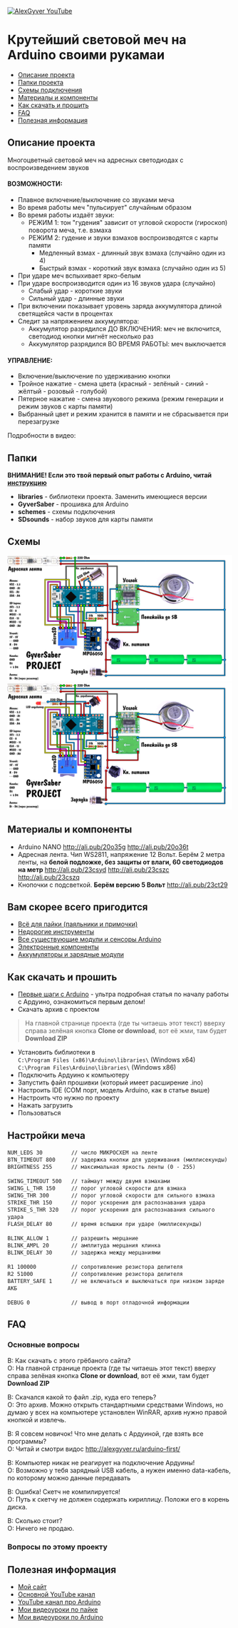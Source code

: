 [![AlexGyver YouTube](http://alexgyver.ru/git_banner.jpg)](https://www.youtube.com/channel/UCgtAOyEQdAyjvm9ATCi_Aig?sub_confirmation=1)
# Крутейший световой меч на Arduino своими рукамаи
* [Описание проекта](#chapter-0)
* [Папки проекта](#chapter-1)
* [Схемы подключения](#chapter-2)
* [Материалы и компоненты](#chapter-3)
* [Как скачать и прошить](#chapter-4)
* [FAQ](#chapter-5)
* [Полезная информация](#chapter-6)

<a id="chapter-0"></a>
## Описание проекта
Многоцветный световой меч на адресных светодиодах с воспроизведением звуков
#### ВОЗМОЖНОСТИ:
* Плавное включение/выключение со звуками меча
* Во время работы меч "пульсирует" случайным образом
* Во время работы издаёт звуки:
  + РЕЖИМ 1: тон "гудения" зависит от угловой скорости (гироскоп) поворота меча, т.е. взмаха
  + РЕЖИМ 2: гудение и звуки взмахов воспроизводятся с карты памяти
    - Медленный взмах - длинный звук взмаха (случайно один из 4)
    - Быстрый взмах - короткий звук взмаха (случайно один из 5)
* При ударе меч вспыхивает ярко-белым
* При ударе воспроизводится один из 16 звуков удара (случайно)
  + Слабый удар - короткие звуки
  + Сильный удар - длинные звуки
* При включении показывает уровень заряда аккумулятора длиной светящейся части в процентах
* Следит за напряжением аккумулятора:
  + Аккумулятор разрядился ДО ВКЛЮЧЕНИЯ: меч не включится, светодиод кнопки мигнёт несколько раз
  + Аккумулятор разрядился ВО ВРЕМЯ РАБОТЫ: меч выключается
#### УПРАВЛЕНИЕ:
* Включение/выключение по удерживанию кнопки
* Тройное нажатие - смена цвета (красный - зелёный - синий - жёлтый - розовый - голубой)
* Пятерное нажатие - смена звукового режима (режим генерации и режим звуков с карты памяти)
* Выбранный цвет и режим хранится в памяти и не сбрасывается при перезагрузке  

Подробности в видео: 

<a id="chapter-1"></a>
## Папки
**ВНИМАНИЕ! Если это твой первый опыт работы с Arduino, читай [инструкцию](#chapter-4)**
- **libraries** - библиотеки проекта. Заменить имеющиеся версии
- **GyverSaber** - прошивка для Arduino
- **schemes** - схемы подключения
- **SDsounds** - набор звуков для карты памяти

<a id="chapter-2"></a>
## Схемы
![SCHEME](https://github.com/AlexGyver/GyverSaber/blob/master/schemes/scheme1.jpg)
![SCHEME](https://github.com/AlexGyver/GyverSaber/blob/master/schemes/scheme2.jpg)

<a id="chapter-3"></a>
## Материалы и компоненты
* Arduino NANO http://ali.pub/20o35g  http://ali.pub/20o36t
* Адресная лента. Чип WS2811, напряжение 12 Вольт. Берём 2 метра ленты, на **белой подложке, без защиты от влаги, 60 светодиодов на метр**
http://ali.pub/23csyd  http://ali.pub/23cszc  http://ali.pub/23cszq
* Кнопочки с подсветкой. **Берём версию 5 Вольт** http://ali.pub/23ct29

## Вам скорее всего пригодится
* [Всё для пайки (паяльники и примочки)](http://alexgyver.ru/all-for-soldering/)
* [Недорогие инструменты](http://alexgyver.ru/my_instruments/)
* [Все существующие модули и сенсоры Arduino](http://alexgyver.ru/arduino_shop/)
* [Электронные компоненты](http://alexgyver.ru/electronics/)
* [Аккумуляторы и зарядные модули](http://alexgyver.ru/18650/)

<a id="chapter-4"></a>
## Как скачать и прошить
* [Первые шаги с Arduino](http://alexgyver.ru/arduino-first/) - ультра подробная статья по началу работы с Ардуино, ознакомиться первым делом!
* Скачать архив с проектом
> На главной странице проекта (где ты читаешь этот текст) вверху справа зелёная кнопка **Clone or download**, вот её жми, там будет **Download ZIP**
* Установить библиотеки в  
`C:\Program Files (x86)\Arduino\libraries\` (Windows x64)  
`C:\Program Files\Arduino\libraries\` (Windows x86)
* Подключить Ардуино к компьютеру
* Запустить файл прошивки (который имеет расширение .ino)
* Настроить IDE (COM порт, модель Arduino, как в статье выше)
* Настроить что нужно по проекту
* Нажать загрузить
* Пользоваться  

## Настройки меча
    NUM_LEDS 30         // число МИКРОСХЕМ на ленте
    BTN_TIMEOUT 800     // задержка кнопки для удерживания (миллисекунды)
    BRIGHTNESS 255      // максимальная яркость ленты (0 - 255)

    SWING_TIMEOUT 500   // таймаут между двумя взмахами
    SWING_L_THR 150     // порог угловой скорости для взмаха
    SWING_THR 300       // порог угловой скорости для сильного взмаха
    STRIKE_THR 150      // порог ускорения для распознавания удара
    STRIKE_S_THR 320    // порог ускорения для распознавания сильного удара
    FLASH_DELAY 80      // время вспышки при ударе (миллисекунды)

    BLINK_ALLOW 1       // разрешить мерцание
    BLINK_AMPL 20       // амплитуда мерцания клинка
    BLINK_DELAY 30      // задержка между мерцаниями

    R1 100000           // сопротивление резистора делителя    
    R2 51000            // сопротивление резистора делителя
    BATTERY_SAFE 1      // не включаться и выключаться при низком заряде АКБ

    DEBUG 0             // вывод в порт отладочной информации


<a id="chapter-5"></a>
## FAQ
### Основные вопросы
В: Как скачать с этого грёбаного сайта?  
О: На главной странице проекта (где ты читаешь этот текст) вверху справа зелёная кнопка **Clone or download**, вот её жми, там будет **Download ZIP**

В: Скачался какой то файл .zip, куда его теперь?  
О: Это архив. Можно открыть стандартными средствами Windows, но думаю у всех на компьютере установлен WinRAR, архив нужно правой кнопкой и извлечь.

В: Я совсем новичок! Что мне делать с Ардуиной, где взять все программы?  
О: Читай и смотри видос http://alexgyver.ru/arduino-first/

В: Компьютер никак не реагирует на подключение Ардуины!  
О: Возможно у тебя зарядный USB кабель, а нужен именно data-кабель, по которому можно данные передавать

В: Ошибка! Скетч не компилируется!  
О: Путь к скетчу не должен содержать кириллицу. Положи его в корень диска.

В: Сколько стоит?  
О: Ничего не продаю.

### Вопросы по этому проекту

<a id="chapter-6"></a>
## Полезная информация
* [Мой сайт](http://alexgyver.ru/)
* [Основной YouTube канал](https://www.youtube.com/channel/UCgtAOyEQdAyjvm9ATCi_Aig?sub_confirmation=1)
* [YouTube канал про Arduino](https://www.youtube.com/channel/UC4axiS76D784-ofoTdo5zOA?sub_confirmation=1)
* [Мои видеоуроки по пайке](https://www.youtube.com/playlist?list=PLOT_HeyBraBuMIwfSYu7kCKXxQGsUKcqR)
* [Мои видеоуроки по Arduino](http://alexgyver.ru/arduino_lessons/)